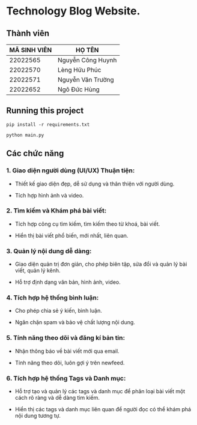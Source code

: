 # Technology Blog Website.

## Thành viên

| MÃ SINH VIÊN | HỌ TÊN |
| ------------ | ------ |
| 22022565 | Nguyễn Công Huynh |
| 22022570 | Lèng Hữu Phúc |
| 22022571 | Nguyễn Văn Trường |
|22022652 | Ngô Đức Hùng |


## Running this project

```
pip install -r requirements.txt 
```

```
python main.py
```

## Các chức năng

### 1. Giao diện người dùng (UI/UX) Thuận tiện:

- Thiết kế giao diện đẹp, dễ sử dụng và thân thiện với người dùng.

- Tích hợp hình ảnh và video.

### 2. Tìm kiếm và Khám phá bài viết:

- Tích hợp công cụ tìm kiếm, tìm kiếm theo từ khoá, bài viết.

- Hiển thị bài viết phổ biến, mới nhất, liên quan.

### 3. Quản lý nội dung dễ dàng:

- Giao diện quản trị đơn giản, cho phép biên tập, sửa đổi và quản lý bài viết, quản lý kênh.

- Hỗ trợ định dạng văn bản, hình ảnh, video.

### 4. Tích hợp hệ thống bình luận:

- Cho phép chia sẻ ý kiến, bình luận.

- Ngăn chặn spam và bảo vệ chất lượng nội dung.

### 5. Tính năng theo dõi và đăng kí bản tin:

- Nhận thông báo về bài viết mới qua email.

- Tính năng theo dõi, luôn gợi ý trên newfeed.

### 6. Tích hợp hệ thống Tags và Danh mục:

- Hỗ trợ tạo và quản lý các tags và danh mục để phân loại bài viết một cách rõ ràng và dễ dàng tìm kiếm.

- Hiển thị các tags và danh mục liên quan để người đọc có thể khám phá nội dung tương tự.


